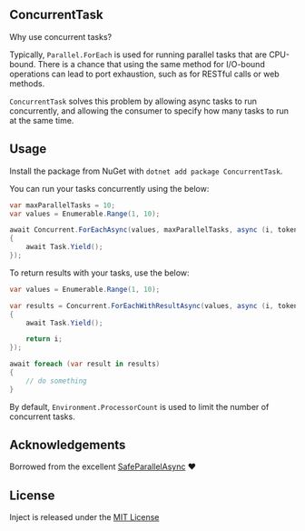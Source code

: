 ﻿## ConcurrentTask

Why use concurrent tasks?

Typically, `Parallel.ForEach` is used for running parallel tasks that are CPU-bound. There is a chance that using
the same method for I/O-bound operations can lead to port exhaustion, such as for RESTful calls or web methods.

`ConcurrentTask` solves this problem by allowing async tasks to run concurrently, and allowing the consumer
to specify how many tasks to run at the same time.

## Usage
Install the package from NuGet with `dotnet add package ConcurrentTask`.

You can run your tasks concurrently using the below:

```csharp
var maxParallelTasks = 10;
var values = Enumerable.Range(1, 10);

await Concurrent.ForEachAsync(values, maxParallelTasks, async (i, token) =>
{
    await Task.Yield();
});
```

To return results with your tasks, use the below:

```csharp
var values = Enumerable.Range(1, 10);

var results = Concurrent.ForEachWithResultAsync(values, async (i, token) =>
{
    await Task.Yield();

    return i;
});

await foreach (var result in results)
{
    // do something
}
```

By default, `Environment.ProcessorCount` is used to limit the number of concurrent tasks.

## Acknowledgements
Borrowed from the excellent [SafeParallelAsync](https://github.com/NewOrbit/SafeParallelAsync) :heart:

## License
Inject is released under the [MIT License](https://opensource.org/license/mit)
